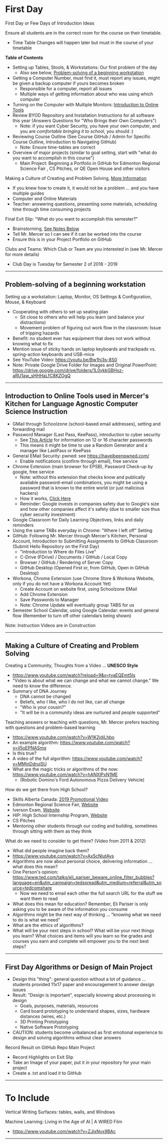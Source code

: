 # First Day
First Day or Few Days of Introduction Ideas

Ensure all students are in the correct room for the course on their timetable.
- Time Table Changes will happen later but must in the course of your timetable

**Table of Contents**
- Setting up Tables, Stools, & Workstations: Our first problem of the day
  - Also see below, <a href="https://github.com/MercersKitchen/Computer-Science-Planning/tree/master/First%20Day#problem-solving-of-a-beginning-workstation">Problem-solving of a beginning workstation</a>
- Getting a Computer Number, must find it, must report any issues, might be given a backup computer if yours becomes broken
  - Responsible for a computer, report all issues
  - Multiple ways of getting information about who was using which computer
- Turning on the Computer with Multiple Monitors: <a href="https://github.com/MercersKitchen/Computer-Science-Planning/tree/master/First%20Day#introduction-to-tools-used-in-mercers-kitchen-for-language-agnostic-computer-science-instruction">Introduction to Online Tools</a>
- Review BYOD Repository and Installation Instructions for all software this year (Answers Questions for "Who Brings their Own Computers")
  - Note: if you want Cyber Security, you have your own computer, and you are *comfortable bringing it to school*, you should :)
- Reviewing Course Outline (See Course GitHub / Admin for Specific Course Outline, Introduction to Navigating GitHub)
  - Note: Ensure time-tables are correct
- Overview of major projects (similar to goal setting, start with "what do you want to accomplish in this course")
  - Main Project: Beginning a Portfolio in GitHub for Edmonton Regional Science Fair , CS Pitches, or QE Open House and other visitors

Making a Culture of Creating and Problem Solving, <a href="https://github.com/MercersKitchen/Computer-Science-Planning/tree/master/First%20Day#creating-a-culture-of-creating-and-problem-solving">More Information</a>
- If you knew how to create it, it would not be a problem ... and you have multiple guides
- Computer and Online Materials
- Teacher: answering questions, presenting some materials, scheduling time through time consuming projects

Final Exit Slip: "What do you want to accomplish this semester?"
- Brainstorming, <a href="https://github.com/MercersKitchen/Computer-Science-Planning/tree/master/First%20Day#first-day-algorithms-or-design-of-main-project">See Notes Below</a>
- Tell Mr. Mercer so I can see if it can be worked into the course
- Ensure this is in your Project Portfolio on GitHub

Clubs and Teams: Which Club or Team are you interested in (see Mr. Mercer for more details)
- Club Day is Tuesday for Semester 2 of 2018 - 2019

---

## Problem-solving of a beginning workstation

Setting up a workstation: Laptop, Monitor, OS Settings & Configuration, Mouse, & Keyboard
- Cooperating with others to set up seating plan
  - Sit close to others who will help you learn (and balance your distractions)
  - Movement problem of figuring out work flow in the classroom: Issue of tripping hazards
- Benefit: no student ever has equipment that does not work without knowing what to fix
- Mention issue of sticky hands on laptop keyboards and trackpads vs. spring-action keyboards and USB-mice
- See YouTube Video: https://youtu.be/Bw1hj3s-8S0
- Note: Private Google Drive Folder for Images and Original PowerPoint: https://drive.google.com/drive/folders/1L0ykkGBHxz-aRU1aw_sHHHaLfC8KZOgQ

---
## Introduction to Online Tools used in Mercer's Kitchen for Language Agnostic Computer Science Instruction
- GMail through Schoolzone (school-based email addresses), setting and forwarding mail
- Password Manager (Last Pass, KeePass), introduction to cyber security
  - See <a href="https://www.tomsguide.com/us/8-character-password-dead,news-29429.html">This Article</a> for information on 12 or 16 character passwords
  - This means it might be time to use a Random Generator and a manager like LastPass or KeePass
- General EMail Security: pwned: see https://haveibeenpwned.com/
  - Enable notifications (confirm through email), free service
- Chrome Extension (main browser for EPSB), Password Check-up by google, free service
  - Note: without this extension that checks know and publically available password-email combinations, you might be using a password that is known to the entire world (or just malicious hackers)
  - How it works, <a href="https://chrome.google.com/webstore/detail/password-checkup-extensio/pncabnpcffmalkkjpajodfhijclecjno">
  Click Here</a>
  - Reminder: Google invests in companies safety due to Google's size and how other companies affect it's safety (due to smaller size thus cyber security investment)
- Google Classroom for Daily Learning Objectives, links and daily reminders
- Using the same TABs everyday in Chrome: "Where I left off" Setting
- GitHub: Following Mr. Mercer through Mercer's Kitchen, Personal Account, Introduction to Submitting Assignments to GitHub Classroom (Submit Hello Repository on the First Day)
  - "Introduction to Where do Files Live"
  - C-Drive (FDrive) / Documents / GitHub / Local Copy
  - Browser / GitHub / Rendering of Server Copy
  - GitHub Desktop (Opened First or, from GitHub, Open in GitHub Desktop)
- Workona, Chrome Extension (use Chrome Store & Workona Website, only if you do not have a Workona Account Yet)
  - Create Account on website first, using Schoolzone EMail
  - Add Chrome Extension
  - Save Passwords to Manager
  - Note: Chrome Update will eventually group TABS for us
- Semester School Calendar, using Google Calendar: events and general flow (Remember to turn off other calendars being shown)

Note: Instruction Videos are in Construction

---

## Making a Culture of Creating and Problem Solving
Creating a Community, Thoughts from a Video ... **UNESCO Style**
- https://www.youtube.com/watch?reload=9&v=tyaEQEmt5ls
- "Video is about what we can change and what we cannot change." We need to know the difference.
- Summary of DNA Journey
   - DNA cannot be changed
   - Beliefs, who I like, who I do not like, can all change
   - "Who is your cousin?"
   - "It will be in a community ideas are nurtured and people supported"

Teaching answers or teaching with questions, Mr. Mercer prefers teaching with questions and problem-based learning
- https://www.youtube.com/watch?v=W1K2jdjLhbo
- An example algorithm: https://www.youtube.com/watch?v=il5oEPNASmg
- Is this true?
- A video of the full algorithm: https://www.youtube.com/watch?v=MMjnDdrujSU
- What are the magic tricks or algorithms of the now: https://www.youtube.com/watch?v=hANXIPxN1ME
   - (Robotic Domino's Ford Autonomous Pizza Delivery Vehicle)

How do we get there from High School?
- Skills Alberta Canada: <a href="https://www.youtube.com/watch?v=5If09ESV65k">2019 Promotional Video</a>
- Edmonton Regional Science Fair, <a href="https://secure.youthscience.ca/sfiab/edmonton3/">Website</a>
- Iverson Exam, <a href="https://www.ualberta.ca/computing-science/explore/iverson-exam">Website</a>
- HIP: High School Internship Program, <a href="https://www.ualberta.ca/computing-science/explore/hs-internships">Website</a>
- CS Pitches
- Mentoring other students through our coding and building, sometimes through sitting with them as they think

What do we need to consider to get there? (Video from 2011 & 2012)
- What did people imagine back them?
- https://www.youtube.com/watch?v=Ax5cNlutAys
- Algorithms are now about personal choice, delivering information ... what does this mean?
- One Person's opinion: https://www.ted.com/talks/eli_pariser_beware_online_filter_bubbles?language=en&utm_campaign=tedspread&utm_medium=referral&utm_source=tedcomshare
  - Now we need to email each other the full search URL for the stuff we want them to read
- What does this mean for education? Remember, Eli Pariser is only asking you to be aware of the information you consume
- Algorithms might be the next way of thinking ... "knowing what we need to do is what we need"
- What are the ethics of algorithms?
- What will be your next steps in school? What will be your next things you learn? What choices and items will you learn so the grades and courses you earn and complete will empower you to the next best steps?

---

## First Day Algorithms or Design of Main Project
- Design this "thing": general question without a lot of guidance ... students provided 11x17 paper and encouragement to answer design issues
- Result: "Design is important", especially knowing about processing in design
  - Goals, purposes, materials, resources
  - Card board prototyping to understand shapes, sizes, hardware distances (wires, etc.)
  - 3D Printing Prototyping
  - Native Software Prototyping
- CAUTION: students become unbalanced as first emotional experience to design and solving algorithms without clear answers

Record Result on GitHub Repo Main Project
- Record Highlights on Exit Slip
- Take an Image of your paper, put it in your repository for your main project
- Create a .txt and load it to GitHub

---

# To Include

Vertical Writing Surfaces: tables, walls, and Windows

Machine Learning: Living in the Age of AI | A WIRED Film
- https://www.youtube.com/watch?v=ZJixNvx9BAc

---
